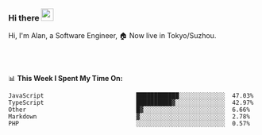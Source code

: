 ### Hi there <img src="https://media.giphy.com/media/hvRJCLFzcasrR4ia7z/giphy.gif" width="25px">

<!-- ![visitors](https://visitor-badge.glitch.me/badge?page_id=dislfyer.dislfyer) -->

Hi, I'm Alan, a Software Engineer, 🏠 Now live in Tokyo/Suzhou.

<br/>
<br/>

📊 **This Week I Spent My Time On:**


<!--START_SECTION:waka-->

```text
JavaScript                          ████████████░░░░░░░░░░░░░  47.03%
TypeScript                          ██████████▓░░░░░░░░░░░░░░  42.97%
Other                               █▓░░░░░░░░░░░░░░░░░░░░░░░  6.66%
Markdown                            ▓░░░░░░░░░░░░░░░░░░░░░░░░  2.78%
PHP                                 ░░░░░░░░░░░░░░░░░░░░░░░░░  0.57%
```

<!--END_SECTION:waka-->

<!--
**About Me:**
 -->
